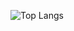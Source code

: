 ![Top Langs](https://github-readme-stats-noobfleets-projects.vercel.app/api?username=noobfleet&theme=tokyonight)
